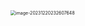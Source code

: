 <img src="/Users/ruichengm/knowledge_repository/fivePenLearning/2.种类/a.assets/image-20231220232607648.png" alt="image-20231220232607648" style="zoom:50%;" />

